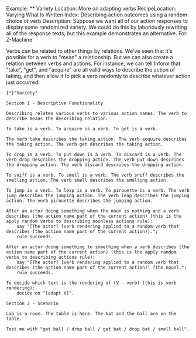 Example: ** Variety
Location: More on adapting verbs
RecipeLocation: Varying What Is Written
Index: Describing action outcomes using a random choice of verb
Description: Suppose we want all of our action responses to display some randomized variety. We could do this by laboriously rewriting all of the response texts, but this example demonstrates an alternative.
For: Z-Machine

  
Verbs can be related to other things by relations. We've seen that it's possible for a verb to "mean" a relationship. But we can also create a relation between verbs and actions. For instance, we can tell Inform that "take", "get", and "acquire" are all valid ways to describe the action of taking, and then allow it to pick a verb randomly to describe whatever action just occurred.

  

``` inform7
{*}"Variety"

Section 1 - Descriptive Functionality

Describing relates various verbs to various action names. The verb to describe means the describing relation.

To take is a verb. To acquire is a verb. To get is a verb.

The verb take describes the taking action. The verb acquire describes the taking action. The verb get describes the taking action.

To drop is a verb. To put down is a verb. To discard is a verb. The verb drop describes the dropping action. The verb put down describes the dropping action. The verb discard describes the dropping action.

To sniff is a verb. To smell is a verb. The verb sniff describes the smelling action. The verb smell describes the smelling action.

To jump is a verb. To leap is a verb. To pirouette is a verb. The verb jump describes the jumping action. The verb leap describes the jumping action. The verb pirouette describes the jumping action.

After an actor doing something when the noun is nothing and a verb describes (the action name part of the current action) (this is the apply random verbs to describing nounless actions rule):
	say "[The actor] [verb rendering applied to a random verb that describes (the action name part of the current action)].";
	rule succeeds.

After an actor doing something to something when a verb describes (the action name part of the current action) (this is the apply random verbs to describing actions rule):
	say "[The actor] [verb rendering applied to a random verb that describes (the action name part of the current action)] [the noun].";
	rule succeeds.

To decide which text is the rendering of (V - verb) (this is verb rendering):
	decide on "[adapt V]".

Section 2 - Scenario

Lab is a room. The table is here. The bat and the ball are on the table.

Test me with "get ball / drop ball / get bat / drop bat / smell ball".
```

